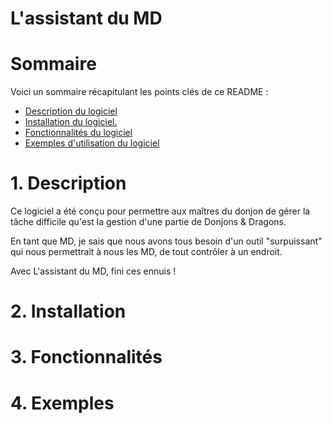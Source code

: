 # L'assistant du MD
# Sommaire
Voici un sommaire récapitulant les points clés de ce README :
- <a href="#description">Description du logiciel</a>
- <a href="#installation">Installation du logiciel.</a>
- <a href="#fonctions">Fonctionnalités du logiciel</a>
- <a href="#exemples">Exemples d'utilisation du logiciel</a>
# 1. Description
<a name="description"/>
Ce logiciel a été conçu pour permettre aux maîtres du donjon de gérer la tâche difficile qu'est la gestion d'une partie de Donjons &amp; Dragons.

En tant que MD, je sais que nous avons tous besoin d'un outil "surpuissant" qui nous permettrait à nous les MD, de tout contrôler à un endroit.

Avec L'assistant du MD, fini ces ennuis !

# 2. Installation
<a name="installation"/>

# 3. Fonctionnalités
<a name="fonctions"/>

# 4. Exemples
<a name="exemples"/>
